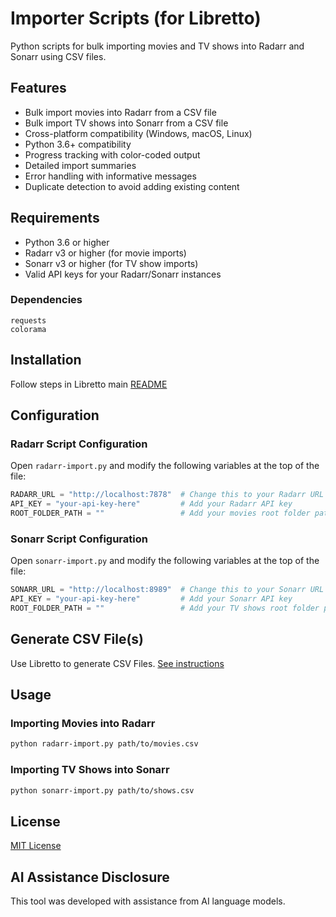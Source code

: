 # Importer Scripts (for Libretto)

Python scripts for bulk importing movies and TV shows into Radarr and Sonarr using CSV files.

## Features

- Bulk import movies into Radarr from a CSV file
- Bulk import TV shows into Sonarr from a CSV file
- Cross-platform compatibility (Windows, macOS, Linux)
- Python 3.6+ compatibility
- Progress tracking with color-coded output
- Detailed import summaries
- Error handling with informative messages
- Duplicate detection to avoid adding existing content

## Requirements

- Python 3.6 or higher
- Radarr v3 or higher (for movie imports)
- Sonarr v3 or higher (for TV show imports)
- Valid API keys for your Radarr/Sonarr instances

### Dependencies

```
requests
colorama
```

## Installation

Follow steps in Libretto main [README](https://github.com/jeremehancock/Libretto?tab=readme-ov-file#installation)

## Configuration

### Radarr Script Configuration
Open `radarr-import.py` and modify the following variables at the top of the file:

```python
RADARR_URL = "http://localhost:7878"  # Change this to your Radarr URL
API_KEY = "your-api-key-here"         # Add your Radarr API key
ROOT_FOLDER_PATH = ""                 # Add your movies root folder path
```

### Sonarr Script Configuration
Open `sonarr-import.py` and modify the following variables at the top of the file:

```python
SONARR_URL = "http://localhost:8989"  # Change this to your Sonarr URL
API_KEY = "your-api-key-here"         # Add your Sonarr API key
ROOT_FOLDER_PATH = ""                 # Add your TV shows root folder path
```

## Generate CSV File(s)

Use Libretto to generate CSV Files. [See instructions](https://github.com/jeremehancock/Libretto?tab=readme-ov-file#basic-usage)

## Usage

### Importing Movies into Radarr
```bash
python radarr-import.py path/to/movies.csv
```

### Importing TV Shows into Sonarr
```bash
python sonarr-import.py path/to/shows.csv
```

## License

[MIT License](https://github.com/jeremehancock/Libretto/blob/main/LICENSE)

## AI Assistance Disclosure

This tool was developed with assistance from AI language models.
